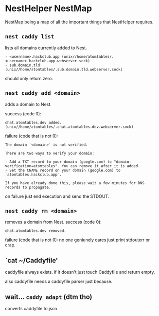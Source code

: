 # NestHelper NestMap

NestMap being a map of all the important things that NestHelper requires.

## `nest caddy list`

lists all domains currently added to Nest.

```
- <username>.hackclub.app (unix//home/atomtables/.<username>.hackclub.app.webserver.sock)
- sub.domain.tld (unix//home/atomtables/.sub.domain.tld.webserver.sock)
```

should only return zero.

## `nest caddy add <domain>`

adds a domain to Nest.

success (code 0):

```
chat.atomtables.dev added. (unix//home/atomtables/.chat.atomtables.dev.webserver.sock)
```

failure (code that is not 0):

```
The domain `<domain>` is not verified.

There are two ways to verify your domain:

- Add a TXT record to your domain (google.com) to "domain-verification=atomtables". You can remove it after it is added.
- Set the CNAME record on your domain (google.com) to `atomtables.hackclub.app`.

If you have already done this, please wait a few minutes for DNS records to propagate.
```

on failure just end execution and send the STDOUT.

## `nest caddy rm <domain>`

removes a domain from Nest.
success (code 0):

```
chat.atomtables.dev removed.
```

failure (code that is not 0): no one geniunely cares just print stdouterr or crap.

## `cat ~/Caddyfile'

caddyfile always exists. if it doesn't just touch Caddyfile and return empty.

also caddyfile needs a caddyfile parser just because.

## wait... `caddy adapt` (dtm tho)

converts caddyfile to json

